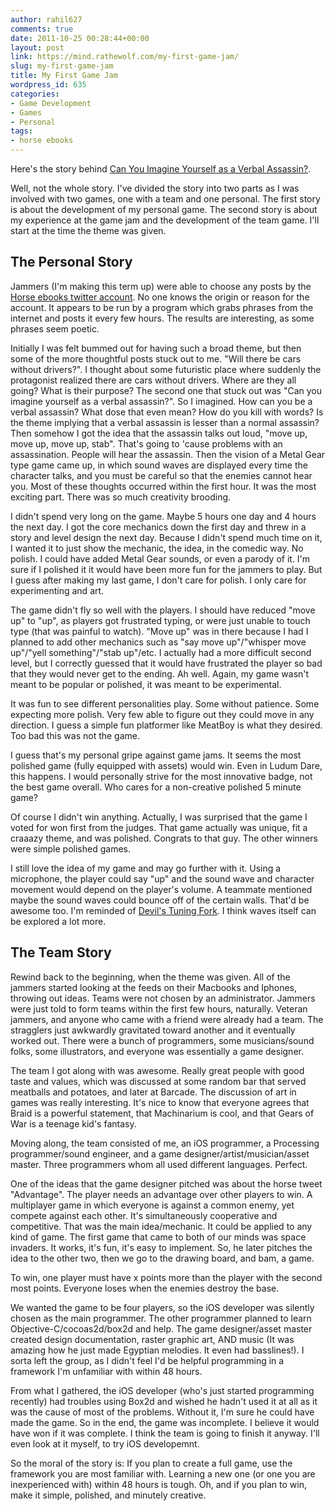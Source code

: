 ```yaml
---
author: rahil627
comments: true
date: 2011-10-25 00:28:44+00:00
layout: post
link: https://mind.rathewolf.com/my-first-game-jam/
slug: my-first-game-jam
title: My First Game Jam
wordpress_id: 635
categories:
- Game Development
- Games
- Personal
tags:
- horse ebooks
---
```


Here's the story behind [Can You Imagine Yourself as a Verbal Assassin?](https://mind.rathewolf.com/can-you-imagine-yourself-as-a-verbal-assassin).

Well, not the whole story. I've divided the story into two parts as I was involved with two games, one with a team and one personal. The first story is about the development of my personal game. The second story is about my experience at the game jam and the development of the team game. I'll start at the time the theme was given.



## The Personal Story



Jammers (I'm making this term up) were able to choose any posts by the [Horse ebooks twitter account](http://twitter.com/#!/Horse_ebooks). No one knows the origin or reason for the account. It appears to be run by a program which grabs phrases from the internet and posts it every few hours. The results are interesting, as some phrases seem poetic.

Initially I was felt bummed out for having such a broad theme, but then some of the more thoughtful posts stuck out to me. "Will there be cars without drivers?". I thought about some futuristic place where suddenly the protagonist realized there are cars without drivers. Where are they all going? What is their purpose? The second one that stuck out was "Can you imagine yourself as a verbal assassin?". So I imagined. How can you be a verbal assassin? What dose that even mean? How do you kill with words? Is the theme implying that a verbal assassin is lesser than a normal assassin? Then somehow I got the idea that the assassin talks out loud, "move up, move up, move up, stab". That's going to 'cause problems with an assassination. People will hear the assassin. Then the vision of a Metal Gear type game came up, in which sound waves are displayed every time the character talks, and you must be careful so that the enemies cannot hear you. Most of these thoughts occurred within the first hour. It was the most exciting part. There was so much creativity brooding.

I didn't spend very long on the game. Maybe 5 hours one day and 4 hours the next day. I got the core mechanics down the first day and threw in a story and level design the next day. Because I didn't spend much time on it, I wanted it to just show the mechanic, the idea, in the comedic way. No polish. I could have added Metal Gear sounds, or even a parody of it. I'm sure if I polished it it would have been more fun for the jammers to play. But I guess after making my last game, I don't care for polish. I only care for experimenting and art.

The game didn't fly so well with the players. I should have reduced "move up" to "up", as players got frustrated typing, or were just unable to touch type (that was painful to watch). "Move up" was in there because I had I planned to add other mechanics such as "say move up"/"whisper move up"/"yell something"/"stab up"/etc. I actually had a more difficult second level, but I correctly guessed that it would have frustrated the player so bad that they would never get to the ending. Ah well. Again, my game wasn't meant to be popular or polished, it was meant to be experimental.

It was fun to see different personalities play. Some without patience. Some expecting more polish. Very few able to figure out they could move in any direction. I guess a simple fun platformer like MeatBoy is what they desired. Too bad this was not the game.

I guess that's my personal gripe against game jams. It seems the most polished game (fully equipped with assets) would win. Even in Ludum Dare, this happens. I would personally strive for the most innovative badge, not the best game overall. Who cares for a non-creative polished 5 minute game?

Of course I didn't win anything. Actually, I was surprised that the game I voted for won first from the judges. That game actually was unique, fit a craaazy theme, and was polished. Congrats to that guy. The other winners were simple polished games.

I still love the idea of my game and may go further with it. Using a microphone, the player could say "up" and the sound wave and character movement would depend on the player's volume. A teammate mentioned maybe the sound waves could bounce off of the certain walls. That'd be awesome too. I'm reminded of [Devil's Tuning Fork](http://www.devilstuningfork.com/). I think waves itself can be explored a lot more.



## The Team Story



Rewind back to the beginning, when the theme was given. All of the jammers started looking at the feeds on their Macbooks and Iphones, throwing out ideas. Teams were not chosen by an administrator. Jammers were just told to form teams within the first few hours, naturally. Veteran jammers, and anyone who came with a friend were already had a team. The stragglers just awkwardly gravitated toward another and it eventually worked out. There were a bunch of programmers, some musicians/sound folks, some illustrators, and everyone was essentially a game designer.

The team I got along with was awesome. Really great people with good taste and values, which was discussed at some random bar that served meatballs and potatoes, and later at Barcade. The discussion of art in games was really interesting. It's nice to know that everyone agrees that Braid is a powerful statement, that Machinarium is cool, and that Gears of War is a teenage kid's fantasy.

Moving along, the team consisted of me, an iOS programmer, a Processing programmer/sound engineer, and a game designer/artist/musician/asset master. Three programmers whom all used different languages. Perfect.

One of the ideas that the game designer pitched was about the horse tweet "Advantage". The player needs an advantage over other players to win. A multiplayer game in which everyone is against a common enemy, yet compete against each other. It's simultaneously cooperative and competitive. That was the main idea/mechanic. It could be applied to any kind of game. The first game that came to both of our minds was space invaders. It works, it's fun, it's easy to implement. So, he later pitches the idea to the other two, then we go to the drawing board, and bam, a game.

To win, one player must have x points more than the player with the second most points. Everyone loses when the enemies destroy the base.

We wanted the game to be four players, so the iOS developer was silently chosen as the main programmer. The other programmer planned to learn Objective-C/cocoas2d/box2d and help. The game designer/asset master created design documentation, raster graphic art, AND music (It was amazing how he just made Egyptian melodies. It even had basslines!). I sorta left the group, as I didn't feel I'd be helpful programming in a framework I'm unfamiliar with within 48 hours.

From what I gathered, the iOS developer (who's just started programming recently) had troubles using Box2d and wished he hadn't used it at all as it was the cause of most of the problems. Without it, I'm sure he could have made the game. So in the end, the game was incomplete. I believe it would have won if it was complete. I think the team is going to finish it anyway. I'll even look at it myself, to try iOS developemnt.

So the moral of the story is: If you plan to create a full game, use the framework you are most familiar with. Learning a new one (or one you are inexperienced with) within 48 hours is tough. Oh, and if you plan to win, make it simple, polished, and minutely creative.
